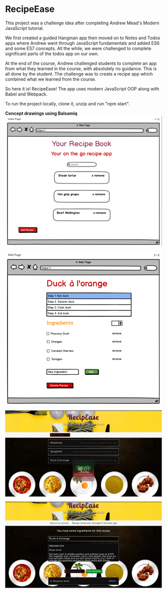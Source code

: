 # RecipeEase

This project was a challenge idea after completing Andrew Mead's Modern JavaScript tutorial.

We first created a guided Hangman app then moved on to Notes and Todos apps where Andrew went through JavaScript fundamentals and added ES6 and some ES7 concepts. All the while, we were challenged to complete significant parts of the todos app on our own.

At the end of the course, Andrew challenged students to complete an app from what they learned in the course, with absolutely no guidance. This is all done by the student. The challenge was to create a recipe app which combined what we learned from the course.

So here it is! RecipeEase! The app uses modern JavaScript OOP along with Babel and Webpack. 

To run the project locally, clone it, unzip and run "npm start". 

**Concept drawings using Balsamiq**
![Settings Window](./public/images/concept-sketch-1.png)

![Settings Window](./public/images/concept-sketch-2.png)

![Settings Window](./public/images/screencap1.png)

![Settings Window](./public/images/screencap2.png)



